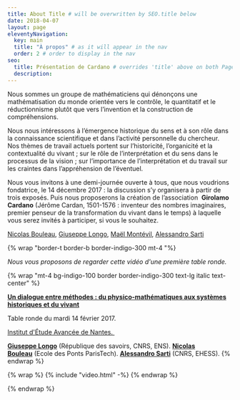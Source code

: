 ```yaml
---
title: About Title # will be overwritten by SEO.title below
date: 2018-04-07
layout: page
eleventyNavigation:
  key: main
  title: "À propos" # as it will appear in the nav
  order: 2 # order to display in the nav
seo:
  title: Présentation de Cardano # overrides 'title' above on both Page and META
  description: 
---
```




Nous sommes un groupe de mathématiciens qui dénonçons une mathématisation du monde orientée vers le contrôle, le quantitatif et le réductionnisme plutôt que vers l’invention et la construction de compréhensions.

Nous nous intéressons à l’émergence historique du sens et à son rôle dans la connaissance scientifique et dans l’activité personnelle du chercheur. Nos thèmes de travail actuels portent sur l’historicité, l’organicité et la contextualité du vivant ; sur le rôle de l’interprétation et du sens dans le processus de la vision ; sur l’importance de l’interprétation et du travail sur les craintes dans l’appréhension de l’éventuel.

Nous vous invitons à une demi-journée ouverte à tous, que nous voudrions fondatrice, le 14 décembre 2017 : la discussion s’y organisera à partir de trois exposés. Puis nous proposerons la création de l’association  **Girolamo Cardano** (Jérôme Cardan, 1501-1576 : inventeur des nombres imaginaires, premier penseur de la transformation du vivant dans le temps) à laquelle vous serez invités à participer, si vous le souhaitez.

[Nicolas Bouleau](https://cermics.enpc.fr/~bouleaun/), [Giuseppe Longo](https://www.di.ens.fr/users/longo/), [Maël Montévil](https://montevil.theobio.org), [Alessandro Sarti](https://cams.ehess.fr/alessandro-sarti/)

{% wrap "border-t border-b border-indigo-300 mt-4 "%}

_Nous vous proposons de regarder cette vidéo d'une première table ronde._

{% wrap "mt-4 bg-indigo-100 border border-indigo-300 text-lg italic  text-center" %}

 **[Un dialogue entre méthodes : du physico-mathématiques aux systèmes historiques et du vivant](https://www.iea-nantes.fr/fr/actualites/table-ronde-de-nicolas-bouleau-giuseppe-longo-et-alessandro-sarti_710)**

Table ronde du mardi 14 février 2017.

[Institut d'Étude Avancée de Nantes. ](https://www.iea-nantes.fr)

  [**Giuseppe Longo**](http://www.di.ens.fr/users/longo/) (République des savoirs, CNRS, ENS).
   [**Nicolas Bouleau**](http://cermics.enpc.fr/~bouleaun/) (Ecole des Ponts ParisTech).
   [**Alessandro Sarti**](http://cams.ehess.fr/alessandro-sarti/) (CNRS, EHESS).
 {% endwrap %}
  
{% wrap %}
 {% include "video.html" -%}
 {% endwrap %}

 {% endwrap %}




